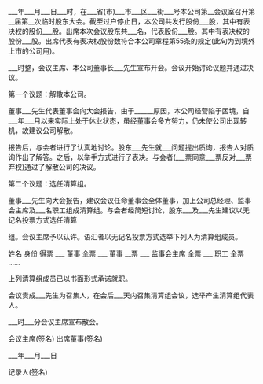 
 


___年___月___日___时，在___省(市)___市___区___街___号本公司第__会议室召开第__届第__次临时股东大会。截至过户停止日，本公司共发行股份___股，其中有表决权的股份___股。出席本次会议股东共___名，代表股份___股。其中有表决权的股份___股。出席代表有表决权股份数符合本公司章程第55条的规定(此句为到境外上市的公司用)。



___时整，会议主席、本公司董事长___先生宣布开会。会议开始讨论议题并通过决议。


第一个议题：解散本公司。


董事___先生代表董事会向大会报告，由于______原因，本公司经营陷于困境，自___年___月以来实际上处于休业状态，虽经董事会多方努力，仍未使公司出现转机，故建议公司解散。


报告后，与会者进行了认真地讨论。股东___先生就___问题提出质询，报告人对质询作出了解答。之后，以举手方式进行了表决。与会者(___票同意___票反对___票弃权)通过了解散公司的决议。


第二个议题：选任清算组。


董事___先生向大会报告，建议会议任命董事会全体董事，加上公司总经理、监事会主席及___名职工组成清算组。与会者经简短讨论，股东___及___先生建议以无记名投票方式选任清算


组。会议主席予以认许。语汇者以无记名投票方式选举下列人为清算组成员。


姓名 身份 得票 ___ 董事 全票 ___ 董事 __票 ___ 监事会主席 全票 ___ 职工 全票 ……


上列清算组成员已以书面形式承诺就职。


会议责成___先生为召集人，在会后___天内召集清算组会议，选举产生清算组代表人。


___时___分会议主席宣布散会。


会议主席(签名) 出席董事(签名)


___年___月___日


记录人(签名)




 


 

 
 
 
 
 
  


  
 

  


  


  
 
 
 
 

